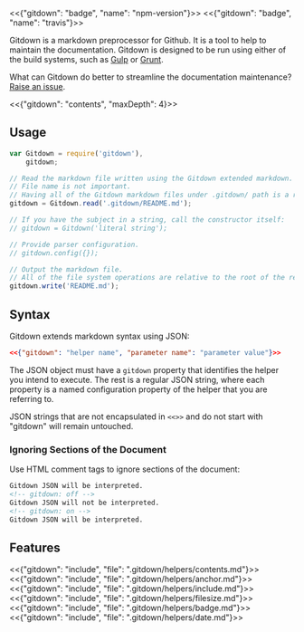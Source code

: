 <<{"gitdown": "badge", "name": "npm-version"}>>
<<{"gitdown": "badge", "name": "travis"}>>

Gitdown is a markdown preprocessor for Github. It is a tool to help to maintain the documentation. Gitdown is designed to be run using either of the build systems, such as [Gulp](http://gulpjs.com/) or [Grunt](http://gruntjs.com/).

What can Gitdown do better to streamline the documentation maintenance? [Raise an issue](https://github.com/gajus/gitdown/issues).

<<{"gitdown": "contents", "maxDepth": 4}>>

## Usage

```js
var Gitdown = require('gitdown'),
    gitdown;

// Read the markdown file written using the Gitdown extended markdown.
// File name is not important.
// Having all of the Gitdown markdown files under .gitdown/ path is a recommended convention.
gitdown = Gitdown.read('.gitdown/README.md');

// If you have the subject in a string, call the constructor itself:
// gitdown = Gitdown('literal string');

// Provide parser configuration.
// gitdown.config({});

// Output the markdown file.
// All of the file system operations are relative to the root of the repository.
gitdown.write('README.md');
```

## Syntax

Gitdown extends markdown syntax using JSON:

<!-- gitdown: off -->
```json
<<{"gitdown": "helper name", "parameter name": "parameter value"}>>
```
<!-- gitdown: on -->

The JSON object must have a `gitdown` property that identifies the helper you intend to execute. The rest is a regular JSON string, where each property is a named configuration property of the helper that you are referring to.

JSON strings that are not encapsulated in `<<>>` and do not start with "gitdown" will remain untouched.

### Ignoring Sections of the Document

Use HTML comment tags to ignore sections of the document:

```html
Gitdown JSON will be interpreted.
<!-- gitdown: off -->
Gitdown JSON will not be interpreted.
<!-- gitdown: on -->
Gitdown JSON will be interpreted.
```

## Features

<<{"gitdown": "include", "file": ".gitdown/helpers/contents.md"}>>
<<{"gitdown": "include", "file": ".gitdown/helpers/anchor.md"}>>
<<{"gitdown": "include", "file": ".gitdown/helpers/include.md"}>>
<<{"gitdown": "include", "file": ".gitdown/helpers/filesize.md"}>>
<<{"gitdown": "include", "file": ".gitdown/helpers/badge.md"}>>
<<{"gitdown": "include", "file": ".gitdown/helpers/date.md"}>>